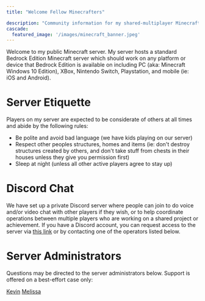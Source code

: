 ```yaml
---
title: "Welcome Fellow Minecrafters"

description: "Community information for my shared-multiplayer Minecraft server"
cascade:
  featured_image: '/images/minecraft_banner.jpeg'
---
```


Welcome to my public Minecraft server. My server hosts a standard Bedrock Edition Minecraft server which should work on any platform or device that Bedrock Edition is available on including PC (aka: Minecraft Windows 10 Edition), XBox, Nintendo Switch, Playstation, and mobile (ie: iOS and Android).

# Server Etiquette

Players on my server are expected to be considerate of others at all times and abide by the following rules:

* Be polite and avoid bad language (we have kids playing on our server)
* Respect other peoples structures, homes and items (ie: don't destroy structures created by others, and don't take stuff from chests in their houses unless they give you permission first)
* Sleep at night (unless all other active players agree to stay up)

# Discord Chat

We have set up a private Discord server where people can join to do voice and/or video chat with other players if they wish, or to help coordinate operations between multiple players who are working on a shared project or achievement. If you have a Discord account, you can request access to the server via [this link](https://discord.gg/Qumm3Dqh) or by contacting one of the operators listed below.

# Server Administrators

Questions may be directed to the server administrators below. Support is offered on a best-effort case only:

[Kevin](thefriendlycoder@gmail.com)
[Melissa](ccimelissa@hotmail.com)



